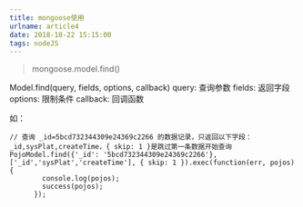 ```yaml
---
title: mongoose使用
urlname: article4
date: 2018-10-22 15:15:00
tags: nodeJS
---
```


> mongoose.model.find()

Model.find(query, fields, options, callback)
query: 查询参数
fields: 返回字段
options: 限制条件
callback: 回调函数

如：
```
// 查询 _id=5bcd732344309e24369c2266 的数据记录，只返回以下字段：_id,sysPlat,createTime，{ skip: 1 }是跳过第一条数据开始查询
PojoModel.find({'_id': '5bcd732344309e24369c2266'}, ['_id','sysPlat','createTime'], { skip: 1 }).exec(function(err, pojos) {
        console.log(pojos);
        success(pojos);
      });
```
